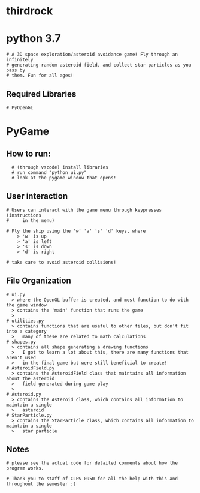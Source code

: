 # thirdrock
# python 3.7

    # A 3D space exploration/asteroid avoidance game! Fly through an infinitely 
    # generating random asteroid field, and collect star particles as you pass by
    # them. Fun for all ages!
  
  ## Required Libraries
    # PyOpenGL
   # PyGame
  
  ## How to run:
      # (through vscode) install libraries
      # run command "python ui.py"
      # look at the pygame window that opens!
      
  ## User interaction
    # Users can interact with the game menu through keypresses (instructions
    #     in the menu)
    
    # Fly the ship using the 'w' 'a' 's' 'd' keys, where 
        > 'w' is up
        > 'a' is left
        > 's' is down
        > 'd' is right
        
    # take care to avoid asteroid collisions!
    
  ## File Organization
    # ui.py
      > where the OpenGL buffer is created, and most function to do with the game window
      > contains the 'main' function that runs the game
      > 
    # utilities.py
      > contains functions that are useful to other files, but don't fit into a category
      >   many of these are related to math calculations
    # shapes.py
      > contains all shape generating a drawing functions
      >   I got to learn a lot about this, there are many functions that aren't used 
      >   in the final game but were still beneficial to create!
    # AsteroidField.py
      > contains the AsteroidField class that maintains all information about the asteroid
      >   field generated during game play
      >   
    # Asteroid.py
      > contains the Asteroid class, which contains all information to maintain a single 
      >   asteroid
    # StarParticle.py
      > contains the StarParticle class, which contains all information to maintain a single
      >   star particle
    
  ## Notes
    # please see the actual code for detailed comments about how the program works.
    
    # Thank you to staff of CLPS 0950 for all the help with this and throughout the semester :)
    

  
  
